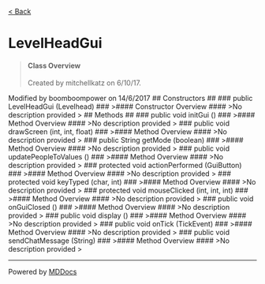 [< Back](..)
# LevelHeadGui #
>#### Class Overview ####
>Created by mitchellkatz on 6/10/17.
 <p>
 Modified by boomboompower on 14/6/2017
## Constructors ##
### public LevelHeadGui (Levelhead) ###
>#### Constructor Overview ####
>No description provided
>
## Methods ##
### public void initGui () ###
>#### Method Overview ####
>No description provided
>
### public void drawScreen (int, int, float) ###
>#### Method Overview ####
>No description provided
>
### public String getMode (boolean) ###
>#### Method Overview ####
>No description provided
>
### public void updatePeopleToValues () ###
>#### Method Overview ####
>No description provided
>
### protected void actionPerformed (GuiButton) ###
>#### Method Overview ####
>No description provided
>
### protected void keyTyped (char, int) ###
>#### Method Overview ####
>No description provided
>
### protected void mouseClicked (int, int, int) ###
>#### Method Overview ####
>No description provided
>
### public void onGuiClosed () ###
>#### Method Overview ####
>No description provided
>
### public void display () ###
>#### Method Overview ####
>No description provided
>
### public void onTick (TickEvent) ###
>#### Method Overview ####
>No description provided
>
### public void sendChatMessage (String) ###
>#### Method Overview ####
>No description provided
>

---
Powered by [MDDocs](https://github.com/VRCube/MDDocs)